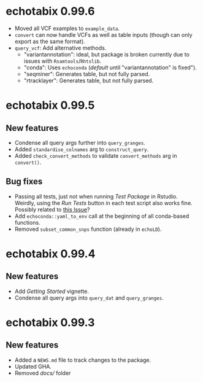 # echotabix 0.99.6

* Moved all VCF examples to `example_data`.
* `convert` can now handle VCFs as well as table inputs
(though can only export as the same format). 
* `query_vcf`: Add alternative methods.
    - "variantannotation": ideal, but package is broken currently due 
    to issues with `Rsamtools`/`Rhtslib`.
    - "conda": Uses `echoconda` (*default* until "variantannotation" is fixed").
    - "seqminer": Generates table, but not fully parsed.
    - "rtracklayer": Generates table, but not fully parsed.

# echotabix 0.99.5

## New features

* Condense all query args further into `query_granges`.
* Added `standardise_colnames` arg to `construct_query`.
* Added `check_convert_methods` to validate `convert_methods` arg in `convert()`.

## Bug fixes

* Passing all tests, just not when running *Test Package* in Rstudio. 
Weirdly, using the *Run Tests* button in each test script also works fine. 
Possibly related to [this Issue](https://github.com/r-lib/covr/issues/487)?
* Add `echoconda::yaml_to_env` call at the beginning of all 
conda-based functions.
* Removed `subset_common_snps` function (already in `echoLD`).

# echotabix 0.99.4

## New features

* Add *Getting Started* vignette.
* Condense all query args into `query_dat` and `query_granges`.

# echotabix 0.99.3

## New features

* Added a `NEWS.md` file to track changes to the package.
* Updated GHA. 
* Removed *docs/* folder
